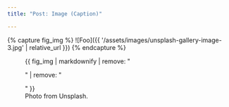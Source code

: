 ```yaml
---
title: "Post: Image (Caption)"

---
```


{% capture fig_img %}
![Foo]({{ '/assets/images/unsplash-gallery-image-3.jpg' | relative_url }})
{% endcapture %}

<figure>
  {{ fig_img | markdownify | remove: "<p>" | remove: "</p>" }}
  <figcaption>Photo from Unsplash.</figcaption>
</figure>
